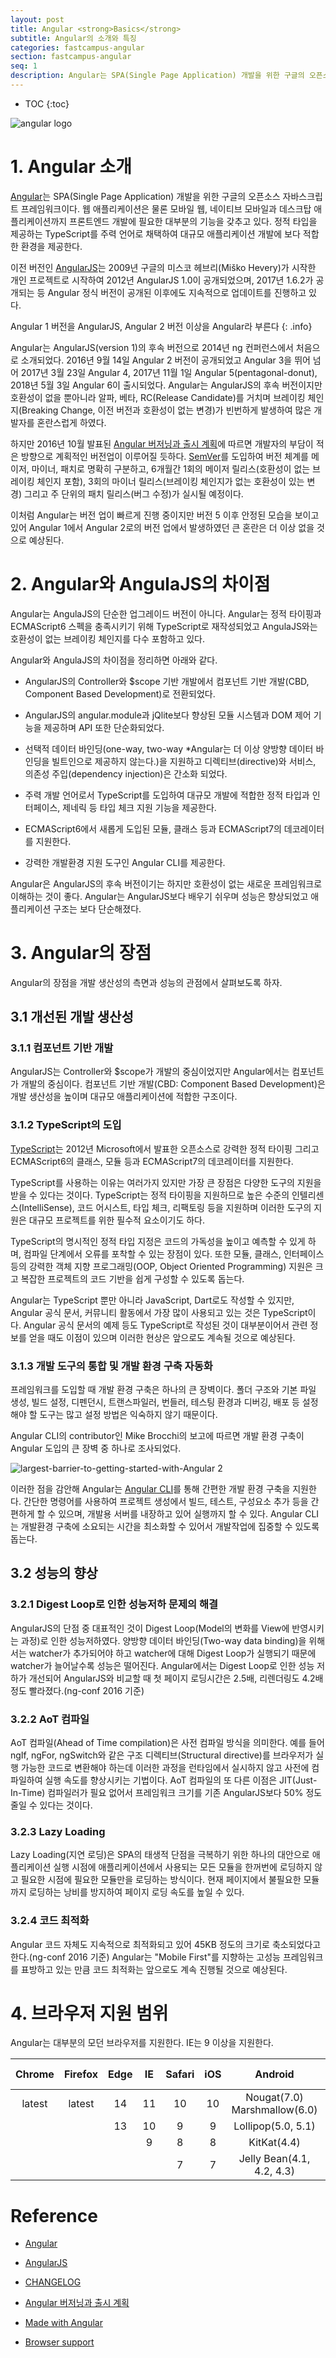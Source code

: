 ```yaml
---
layout: post
title: Angular <strong>Basics</strong>
subtitle: Angular의 소개와 특징
categories: fastcampus-angular
section: fastcampus-angular
seq: 1
description: Angular는 SPA(Single Page Application) 개발을 위한 구글의 오픈소스 자바스크립트 프레임워크이다. 웹뿐만 아니라 모바일 웹, 네이티브 모바일과 데스크탑 애플리케이션까지 프론트엔드 개발에 필요한 대부분의 기능을 갖추고 있다. 정적 타입을 제공하는 TypeScript를 주력 언어로 채택하여 대규모 애플리케이션 개발에 보다 적합한 환경을 제공한다.
---
```


* TOC
{:toc}

![angular logo](/img/angular-logo.png)

# 1. Angular 소개

[Angular](https://angular.io/)는 SPA(Single Page Application) 개발을 위한 구글의 오픈소스 자바스크립트 프레임워크이다. 웹 애플리케이션은 물론 모바일 웹, 네이티브 모바일과 데스크탑 애플리케이션까지 프론트엔드 개발에 필요한 대부분의 기능을 갖추고 있다. 정적 타입을 제공하는 TypeScript를 주력 언어로 채택하여 대규모 애플리케이션 개발에 보다 적합한 환경을 제공한다.

이전 버전인 [AngularJS](https://angularjs.org/)는 2009년 구글의 미스코 헤브리(Miško Hevery)가 시작한 개인 프로젝트로 시작하여 2012년 AngularJS 1.0이 공개되었으며, 2017년 1.6.2가 공개되는 등 Angular 정식 버전이 공개된 이후에도 지속적으로 업데이트를 진행하고 있다.

Angular 1 버전을 AngularJS, Angular 2 버전 이상을 Angular라 부른다
{: .info}

Angular는 AngularJS(version 1)의 후속 버전으로 2014년 ng 컨퍼런스에서 처음으로 소개되었다. 2016년 9월 14일 Angular 2 버전이 공개되었고 Angular 3을 뛰어 넘어 2017년 3월 23일 Angular 4, 2017년 11월 1일 Angular 5(pentagonal-donut), 2018년 5월 3일 Angular 6이 출시되었다. Angular는 AngularJS의 후속 버전이지만 호환성이 없을 뿐아니라 알파, 베타, RC(Release Candidate)를 거치며 브레이킹 체인지(Breaking Change, 이전 버전과 호환성이 없는 변경)가 빈번하게 발생하여 많은 개발자를 혼란스럽게 하였다.

하지만 2016년 10월 발표된 [Angular 버저닝과 출시 계획](http://angularjs.blogspot.kr/2016/10/versioning-and-releasing-angular.html)에 따르면 개발자의 부담이 적은 방향으로 계획적인 버전업이 이루어질 듯하다. [SemVer](http://semver.org/lang/ko/)를 도입하여 버전 체계를 메이저, 마이너, 패치로 명확히 구분하고, 6개월간 1회의 메이저 릴리스(호환성이 없는 브레이킹 체인지 포함), 3회의 마이너 릴리스(브레이킹 체인지가 없는 호환성이 있는 변경) 그리고 주 단위의 패치 릴리스(버그 수정)가 실시될 예정이다.

이처럼 Angular는 버전 업이 빠르게 진행 중이지만 버전 5 이후 안정된 모습을 보이고 있어 Angular 1에서 Angular 2로의 버전 업에서 발생하였던 큰 혼란은 더 이상 없을 것으로 예상된다.

# 2. Angular와 AngulaJS의 차이점

Angular는 AngulaJS의 단순한 업그레이드 버전이 아니다. Angular는 정적 타이핑과 ECMAScript6 스펙을 충족시키기 위해 TypeScript로 재작성되었고 AngulaJS와는 호환성이 없는 브레이킹 체인지를 다수 포함하고 있다.

Angular와 AngulaJS의 차이점을 정리하면 아래와 같다.

- AngularJS의 Controller와 $scope 기반 개발에서 컴포넌트 기반 개발(CBD, Component Based Development)로 전환되었다.

- AngularJS의 angular.module과 jQlite보다 향상된 모듈 시스템과 DOM 제어 기능을 제공하며 API 또한 단순화되었다.

- 선택적 데이터 바인딩(one-way, two-way *Angular는 더 이상 양방향 데이터 바인딩을 빌트인으로 제공하지 않는다.)을 지원하고 디렉티브(directive)와 서비스, 의존성 주입(dependency injection)은 간소화 되었다.

- 주력 개발 언어로서 TypeScript를 도입하여 대규모 개발에 적합한 정적 타입과 인터페이스, 제네릭 등 타입 체크 지원 기능을 제공한다.

- ECMAScript6에서 새롭게 도입된 모듈, 클래스 등과 ECMAScript7의 데코레이터를 지원한다.

- 강력한 개발환경 지원 도구인 Angular CLI를 제공한다.

Angular은 AngularJS의 후속 버전이기는 하지만 호환성이 없는 새로운 프레임워크로 이해하는 것이 좋다. Angular는 AngularJS보다 배우기 쉬우며 성능은 향상되었고 애플리케이션 구조는 보다 단순해졌다.

# 3. Angular의 장점

Angular의 장점을 개발 생산성의 측면과 성능의 관점에서 살펴보도록 하자.

## 3.1 개선된 개발 생산성

### 3.1.1 컴포넌트 기반 개발

AngularJS는 Controller와 $scope가 개발의 중심이었지만 Angular에서는 컴포넌트가 개발의 중심이다. 컴포넌트 기반 개발(CBD: Component Based Development)은 개발 생산성을 높이며 대규모 애플리케이션에 적합한 구조이다.

### 3.1.2 TypeScript의 도입

[TypeScript](./typescript-introduction)는 2012년 Microsoft에서 발표한 오픈소스로 강력한 정적 타이핑 그리고 ECMAScript6의 클래스, 모듈 등과 ECMAScript7의 데코레이터를 지원한다.

TypeScript를 사용하는 이유는 여러가지 있지만 가장 큰 장점은 다양한 도구의 지원을 받을 수 있다는 것이다. TypeScript는 정적 타이핑을 지원하므로 높은 수준의 인텔리센스(IntelliSense), 코드 어시스트, 타입 체크, 리팩토링 등을 지원하며 이러한 도구의 지원은 대규모 프로젝트를 위한 필수적 요소이기도 하다.

TypeScript의 명시적인 정적 타입 지정은 코드의 가독성을 높이고 예측할 수 있게 하며, 컴파일 단계에서 오류를 포착할 수 있는 장점이 있다. 또한 모듈, 클래스, 인터페이스 등의 강력한 객체 지향 프로그래밍(OOP, Object Oriented Programming) 지원은 크고 복잡한 프로젝트의 코드 기반을 쉽게 구성할 수 있도록 돕는다.

Angular는 TypeScript 뿐만 아니라 JavaScript, Dart로도 작성할 수 있지만, Angular 공식 문서, 커뮤니티 활동에서 가장 많이 사용되고 있는 것은 TypeScript이다. Angular 공식 문서의 예제 등도 TypeScript로 작성된 것이 대부분이어서 관련 정보를 얻을 때도 이점이 있으며 이러한 현상은 앞으로도 계속될 것으로 예상된다.

### 3.1.3 개발 도구의 통합 및 개발 환경 구축 자동화

프레임워크를 도입할 때 개발 환경 구축은 하나의 큰 장벽이다. 폴더 구조와 기본 파일 생성, 빌드 설정, 디펜던시, 트랜스파일러, 번들러, 테스팅 환경과 디버깅, 배포 등 설정해야 할 도구는 많고 설정 방법은 익숙하지 않기 때문이다.

Angular CLI의 contributor인 Mike Brocchi‏의 보고에 따르면 개발 환경 구축이 Angular 도입의 큰 장벽 중 하나로 조사되었다.

![largest-barrier-to-getting-started-with-Angular 2](img/largest-barrier-to-getting-started-with-Angular2.png)

이러한 점을 감안해 Angular는 [Angular CLI](https://cli.angular.io/)를 통해 간편한 개발 환경 구축을 지원한다. 간단한 명령어를 사용하여 프로젝트 생성에서 빌드, 테스트, 구성요소 추가 등을 간편하게 할 수 있으며, 개발용 서버를 내장하고 있어 실행까지 할 수 있다. Angular CLI는 개발환경 구축에 소요되는 시간을 최소화할 수 있어서 개발작업에 집중할 수 있도록 돕는다.

## 3.2 성능의 향상

### 3.2.1 Digest Loop로 인한 성능저하 문제의 해결

AngularJS의 단점 중 대표적인 것이 Digest Loop(Model의 변화를 View에 반영시키는 과정)로 인한 성능저하였다. 양방향 데이터 바인딩(Two-way data binding)을 위해서는 watcher가 추가되어야 하고 watcher에 대해 Digest Loop가 실행되기 때문에 watcher가 늘어날수록 성능은 떨어진다. Angular에서는 Digest Loop로 인한 성능 저하가 개선되어 AngularJS와 비교할 때 첫 페이지 로딩시간은 2.5배, 리렌더링도 4.2배 정도 빨라졌다.(ng-conf 2016 기준)

### 3.2.2 AoT 컴파일

AoT 컴파일(Ahead of Time compilation)은 사전 컴파일 방식을 의미한다. 예를 들어 ngIf, ngFor, ngSwitch와 같은 구조 디렉티브(Structural directive)를 브라우저가 실행 가능한 코드로 변환해야 하는데 이러한 과정을 런타임에서 실시하지 않고 사전에 컴파일하여 실행 속도를 향상시키는 기법이다. AoT 컴파일의 또 다른 이점은 JIT(Just-In-Time) 컴파일러가 필요 없어서 프레임워크 크기를 기존 AngularJS보다 50% 정도 줄일 수 있다는 것이다.

### 3.2.3 Lazy Loading

Lazy Loading(지연 로딩)은 SPA의 태생적 단점을 극복하기 위한 하나의 대안으로 애플리케이션 실행 시점에 애플리케이션에서 사용되는 모든 모듈을 한꺼번에 로딩하지 않고 필요한 시점에 필요한 모듈만을 로딩하는 방식이다. 현재 페이지에서 불필요한 모듈까지 로딩하는 낭비를 방지하여 페이지 로딩 속도를 높일 수 있다.

### 3.2.4 코드 최적화

Angular 코드 자체도 지속적으로 최적화되고 있어 45KB 정도의 크기로 축소되었다고 한다.(ng-conf 2016 기준) Angular는 "Mobile First"를 지향하는 고성능 프레임워크를 표방하고 있는 만큼 코드 최적화는 앞으로도 계속 진행될 것으로 예상된다.

# 4. 브라우저 지원 범위

Angular는 대부분의 모던 브라우저를 지원한다. IE는 9 이상을 지원한다.

| Chrome | Firefox | Edge  | IE   | Safari | iOS   | Android                      |IE Mobile |
|:------:|:-------:|:-----:|:----:|:------:|:-----:|:----------------------------:|:--------:|
| latest | latest  | 14    | 11   | 10     | 10    | Nougat(7.0) Marshmallow(6.0) | 11       |
|        |         | 13    | 10   | 9      | 9     | Lollipop(5.0, 5.1)           |          |
|        |         |       | 9    | 8      | 8     | KitKat(4.4)                  |          |
|        |         |       |      | 7      | 7     | Jelly Bean(4.1, 4.2, 4.3)    |          |

# Reference

* [Angular](https://angular.io/)

* [AngularJS](https://angularjs.org/)

* [CHANGELOG](https://github.com/angular/angular/blob/master/CHANGELOG.md)

* [Angular 버저닝과 출시 계획](http://angularjs.blogspot.kr/2016/10/versioning-and-releasing-angular.html)

* [Made with Angular](https://www.madewithangular.com/#/categories/google)

* [Browser support](https://angular.io/guide/browser-support)

